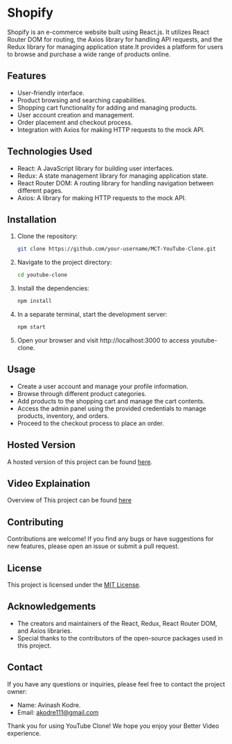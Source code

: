 # Shopify

Shopify is an e-commerce website built using React.js. It utilizes React Router DOM for routing, the Axios library for handling API requests, and the Redux library for managing application state.It provides a platform for users to browse and purchase a wide range of products online.

## Features

- User-friendly interface.
- Product browsing and searching capabilities.
- Shopping cart functionality for adding and managing products.
- User account creation and management.
- Order placement and checkout process.
- Integration with Axios for making HTTP requests to the mock API.

## Technologies Used

- React: A JavaScript library for building user interfaces.
- Redux: A state management library for managing application state.
- React Router DOM: A routing library for handling navigation between different pages.
- Axios: A library for making HTTP requests to the mock API.

## Installation

1. Clone the repository:

   ```bash
   git clone https://github.com/your-username/MCT-YouTube-Clone.git
   ```

2. Navigate to the project directory:

   ```bash
   cd youtube-clone
   ```

3. Install the dependencies:

   ```bash
   npm install
   ```
  
4. In a separate terminal, start the development server:

   ```bash
   npm start
   ```

5. Open your browser and visit http://localhost:3000 to access youtube-clone.

## Usage
- Create a user account and manage your profile information.
- Browse through different product categories.
- Add products to the shopping cart and manage the cart contents.
- Access the admin panel using the provided credentials to manage products, inventory, and orders.
- Proceed to the checkout process to place an order.

## Hosted Version

A hosted version of this project can be found [here](https://redux-add-to-cart-mu.vercel.app/).

## Video Explaination

Overview of This project can be found [here](https://drive.google.com/file/d/11NZBZ-vKOaNGaSa5FNEwCHhNw2hFd7J7/view?usp=drive_link)

## Contributing

Contributions are welcome! If you find any bugs or have suggestions for new features, please open an issue or submit a pull request.

## License

This project is licensed under the [MIT License](https://opensource.org/licenses/MIT).

## Acknowledgements

- The creators and maintainers of the React, Redux, React Router DOM, and Axios libraries.
- Special thanks to the contributors of the open-source packages used in this project.

## Contact

If you have any questions or inquiries, please feel free to contact the project owner:

- Name: Avinash Kodre.
- Email: akodre111@gmail.com

Thank you for using YouTube Clone! We hope you enjoy your Better Video experience.
